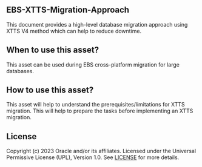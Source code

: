 ## EBS-XTTS-Migration-Approach

This document provides a high-level database migration approach using XTTS V4 method which can help to reduce downtime.

## When to use this asset?

This asset can be used during EBS cross-platform migration for large databases.

## How to use this asset?

This asset will help to understand the prerequisites/limitations for XTTS migration. This will help to prepare the tasks before implementing an XTTS migration.


## License
Copyright (c) 2023 Oracle and/or its affiliates.
Licensed under the Universal Permissive License (UPL), Version 1.0.
See [LICENSE](LICENSE) for more details.

